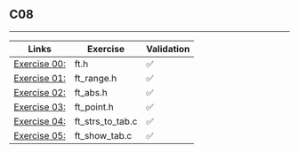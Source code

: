 ## C08
---------------------

Links | Exercise | Validation
------|----------|------------
[Exercise 00:](ex00/) | ft.h | ✅
[Exercise 01:](ex01/) | ft_range.h | ✅
[Exercise 02:](ex02/) | ft_abs.h | ✅
[Exercise 03:](ex03/) | ft_point.h | ✅
[Exercise 04:](ex04/) | ft_strs_to_tab.c | ✅
[Exercise 05:](ex05/) | ft_show_tab.c | ✅
